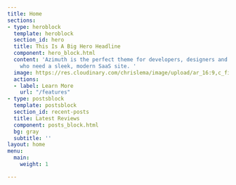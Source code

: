 ```yaml
---
title: Home
sections:
- type: heroblock
  template: heroblock
  section_id: hero
  title: This Is A Big Hero Headline
  component: hero_block.html
  content: 'Azimuth is the perfect theme for developers, designers and entrepreneurs
    who need a sleek, modern SaaS site. '
  image: https://res.cloudinary.com/chrislema/image/upload/ar_16:9,c_fill/c_scale,w_auto/c_limit,w_1000/v1565674169/best-headphones_s9nm6j.png
  actions:
  - label: Learn More
    url: "/features"
- type: postsblock
  template: postsblock
  section_id: recent-posts
  title: Latest Reviews
  component: posts_block.html
  bg: gray
  subtitle: ''
layout: home
menu:
  main:
    weight: 1

---
```

